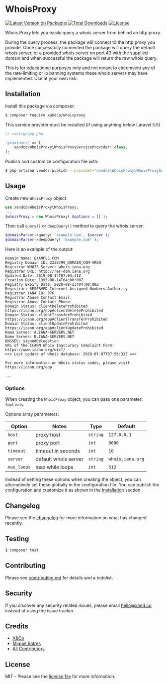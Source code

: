 # WhoisProxy

[![Latest Version on Packagist][ico-version]][link-packagist]
[![Total Downloads][ico-downloads]][link-downloads]
[![License][ico-license]][link-license]

Whois Proxy lets you easily query a whois server from behind an http proxy.

During the query process, the package will connect to the http proxy you provide. Once successfully connected the package will query the default whois server, or a provided whois server on port 43 with the supplied domain and when successful the package will return the raw whois query.

This is for educational purposes only and not meant to circumvent any of the rate-limiting or ip banning systems these whois servers may have implemented. Use at your own risk. 

## Installation

Install this package via composer:

``` bash
$ composer require xandco/whoisproxy
```

This service provider must be installed (if using anything below Laravel 5.5)

``` php
// config/app.php

'providers' => [
    xandco\WhoisProxy\WhoisProxyServiceProvider::class,
];
```

Publish and customize configuration file with:

``` bash
$ php artisan vendor:publish --provider="xandco\WhoisProxy\WhoisProxyServiceProvider"
```

## Usage

Create new `WhoisProxy` object:

``` php
use xandco\WhoisProxy\WhoisProxy;
...
$whoisProxy = new WhoisProxy( $options = [] );
```

Then call `query()` or `deepQuery()` method to query the whois server:

``` php
$domainParser->query( 'example.com', $server );
$domainParser->deepQuery( 'example.com' );
```

Here is an example of the output:

``` text
Domain Name: EXAMPLE.COM
Registry Domain ID: 2336799_DOMAIN_COM-VRSN
Registrar WHOIS Server: whois.iana.org
Registrar URL: http://res-dom.iana.org
Updated Date: 2019-08-14T07:04:41Z
Creation Date: 1995-08-14T04:00:00Z
Registry Expiry Date: 2020-08-13T04:00:00Z
Registrar: RESERVED-Internet Assigned Numbers Authority
Registrar IANA ID: 376
Registrar Abuse Contact Email:
Registrar Abuse Contact Phone:
Domain Status: clientDeleteProhibited https://icann.org/epp#clientDeleteProhibited
Domain Status: clientTransferProhibited https://icann.org/epp#clientTransferProhibited
Domain Status: clientUpdateProhibited https://icann.org/epp#clientUpdateProhibited
Name Server: A.IANA-SERVERS.NET
Name Server: B.IANA-SERVERS.NET
DNSSEC: signedDelegation
URL of the ICANN Whois Inaccuracy Complaint Form: https://www.icann.org/wicf/
>>> Last update of whois database: 2020-07-07T07:56:32Z <<<

For more information on Whois status codes, please visit https://icann.org/epp

...
```

### Options

When creating the `WhoisProxy` object, you can pass one parameter: `$options`.

Options array parameters:

| Option      | Notes                | Type     | Default          |
|-------------|----------------------|----------|------------------|
| `host`      | proxy host           | `string` | `127.0.0.1`      |
| `port`      | proxy port           | `int`    | `8080`           |
| `timeout`   | timeout in seconds   | `int`    | `10`             |
| `server`    | default whois server | `string` | `whois.iana.org` |
| `max_loops` | max while loops      | `int`    | `512`            |

Instead of setting these options when creating the object, you can alternatively set these globally in the configuration file. You can publish the configuration and customize it as shown in the [Installation](#installation) section.

## Changelog

Please see the [changelog](changelog.md) for more information on what has changed recently.

## Testing

``` bash
$ composer test
```

## Contributing

Please see [contributing.md](contributing.md) for details and a todolist.

## Security

If you discover any security related issues, please email [hello@xand.co](mailto:hello@xand.co) instead of using the issue tracker.

## Credits

- [X&Co][link-company]
- [Miguel Batres][link-author]
- [All Contributors][link-contributors]

## License

MIT - Please see the [license file](license.md) for more information.

[ico-version]: https://img.shields.io/packagist/v/xandco/whoisproxy.svg?style=flat-square
[ico-downloads]: https://img.shields.io/packagist/dt/xandco/whoisproxy.svg?style=flat-square
[ico-license]: https://img.shields.io/packagist/l/xandco/whoisproxy?style=flat-square

[link-packagist]: https://packagist.org/packages/xandco/whoisproxy
[link-downloads]: https://packagist.org/packages/xandco/whoisproxy
[link-author]: https://github.com/btrsco
[link-company]: https://github.com/xandco
[link-license]: https://github.com/xandco/whoisproxy/blob/master/license.md
[link-contributors]: ../../contributors
